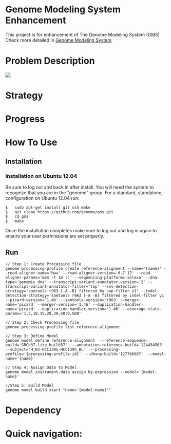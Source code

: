 Genome Modeling System Enhancement
==================================

This project is for enhancement of The Genome Modeling System (GMS)
Check more detailed in <a href="https://github.com/genome/gms">Genome Modeling System</a>

# Problem Description
    


<img src="https://raw.githubusercontent.com/wiki/genome/gms/Images/gms_commandtreev2.png"></img>

# Strategy

# Progress


# How To Use
## Installation
### Installation on Ubuntu 12.04
Be sure to log out and back in after install. You will need the system to recognize that you are in the "genome" group.
For a standard, standalone, configuration on Ubuntu 12.04 run:


    $   sudo apt-get install git ssh make
    $   git clone https://github.com/genome/gms.git
    $   cd gms
    $   make
    
Once the installation completes make sure to log out and log in again to ensure your user permissions are set properly.

## Run
    
    // Step 1: Create Processing file
    genome processing-profile create reference-alignment --name='{name}' --read-aligner-name='bwa' --read-aligner-version='0.7.12' --read-aligner-params='mem -t 16 ::' --sequencing-platform='solexa' --dna-type='genomic dna' --transcript-variant-annotator-version='2' --transcript-variant-annotator-filter='top' --snv-detection-strategy='samtools r963 [-A -B] filtered by snp-filter v1' --indel-detection-strategy='samtools r963 [-A -B] filtered by indel-filter v1' --picard-version='1.46' --samtools-version='r963' --merger-name='picard' --merger-version='1.46' --duplication-handler-name='picard' --duplication-handler-version='1.46' --coverage-stats-params='1,5,10,15,20,30,40:0,500'
    
    // Step 2: Check Processing file
    genome processing-profile list reference-alignment

    // Step 3: Define Model
    genome model define reference-alignment  --reference-sequence-build='GRCh37-lite-build37'  --annotation-reference-build='124434505'  --subject='H_NJ-HCC1395-HCC1395_BL'  --processing-profile='{processing-profile-id}'  --dbsnp-build='127786607'  --model-name='{name}'

    // Step 4: Assign Data to Model
    genome model instrument-data assign by-expression --model='{model-name}'

    //Step 5: Build Model
    genome model build start "name='{model-name}'"

# Dependency









# Quick navigation:



